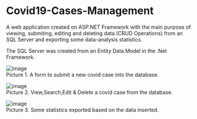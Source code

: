 # Covid19-Cases-Management

A web application created on ASP.NET Framework with the main purpose of viewing, submiting, editing and deleting data (CRUD Operations) from an SQL Server and exporting some data-analysis statistics.

The SQL Server was created from an Entity Data Model in the .Net Framework.

![image](https://user-images.githubusercontent.com/52785685/109537323-6a928580-7ac7-11eb-85a5-46814dc95872.png) <br>
Picture 1. A form to submit a new covid case into the database.

![image](https://user-images.githubusercontent.com/52785685/109537634-c78e3b80-7ac7-11eb-9cd8-3df249123744.png) <br>
Picture 2. View,Search,Edit & Delete a covid case from the database.

![image](https://user-images.githubusercontent.com/52785685/109537765-f4dae980-7ac7-11eb-9684-2c329076c209.png) <br>
Picture 3. Some statistics exported based on the data inserted.
